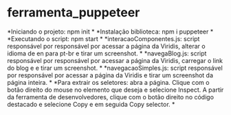 # ferramenta_puppeteer

 *Iniciando o projeto: npm init
 *
 *Instalação biblioteca: npm i puppeteer
 *
 *Executando o script: npm start
 *
 *interacaoComponentes.js: script responsável por responsável por acessar a página da Viridis, alterar o idioma de en para pt-br e tirar um screenshot.
 *
 *navegaBlog.js: script responsável por responsável por acessar a página da Viridis, carregar o link do blog e e tirar um screenshot.
 *
 *navegacaoSimples.js: script responsável por responsável por acessar a página da Viridis e tirar um screenshot da página inteira.
 *
 *Para extrair os seletores: abra a página. Clique com o botão direito do mouse no elemento que deseja e selecione Inspect. A partir da ferramenta de desenvolvedores, clique com o botão direito no código destacado e selecione Copy e em seguida Copy selector.
 *
